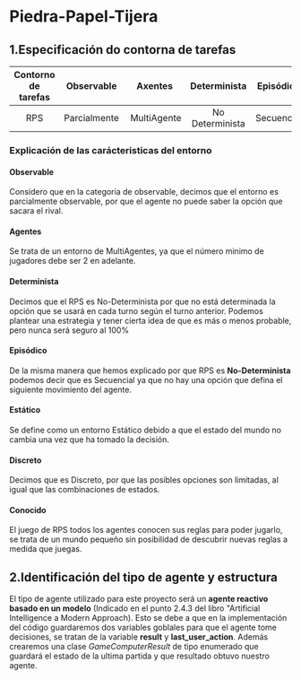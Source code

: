 # Piedra-Papel-Tijera
## 1.Especificación do contorna de tarefas
Contorno de tarefas | Observable| Axentes | Determinista | Episódico | Estático | Discreto | Coñecido
:---: | :---: | :---: | :---: | :---: | :---: | :---: | :---: |
 RPS | Parcialmente | MultiAgente | No Determinista | Secuencial | Estático |  Discreto |  Coñecido |
 ### Explicación de las carácteristicas del entorno
 #### **Observable**
 Considero que en la categoria de observable, decimos que el entorno es parcialmente observable, por que el agente no puede saber la opción que sacara el rival.
 #### **Agentes**
 Se trata de un entorno de MultiAgentes, ya que el número minimo de jugadores debe ser 2 en adelante.
 #### **Determinista**
 Decimos que el RPS es No-Determinista por que no está determinada la opción que se usará en cada turno según el turno anterior. Podemos plantear una estrategia y tener cierta idea de que es más o menos probable, pero nunca será seguro al 100%
 #### **Episódico**
 De la misma manera que hemos explicado por que RPS es **No-Determinista** podemos decir que es Secuencial ya que no hay una opción que defina el siguiente movimiento del agente. 
 #### **Estático**
 Se define como un entorno Estático debido a que el estado del mundo no cambia una vez que ha tomado la decisión.
 #### **Discreto**
 Decimos que es Discreto, por que las posibles opciones son limitadas, al igual que las combinaciones de estados.
 #### **Conocido** 
 El juego de RPS todos los agentes conocen sus reglas para poder jugarlo, se trata de un mundo pequeño sin posibilidad de descubrir nuevas reglas a medida que juegas.

 ## 2.Identificación del tipo de agente y estructura
 El tipo de agente utilizado para este proyecto será un **agente reactivo basado en un modelo** (Indicado en el punto 2.4.3 del libro "Artificial Intelligence a Modern Approach). Esto se debe a que en la implementación del código guardaremos dos variables goblales para que el agente tome decisiones, se tratan de la variable **result** y **last_user_action**. Además crearemos una clase *GameComputerResult* de tipo enumerado que guardará el estado de la ultima partida y que resultado obtuvo nuestro agente.
